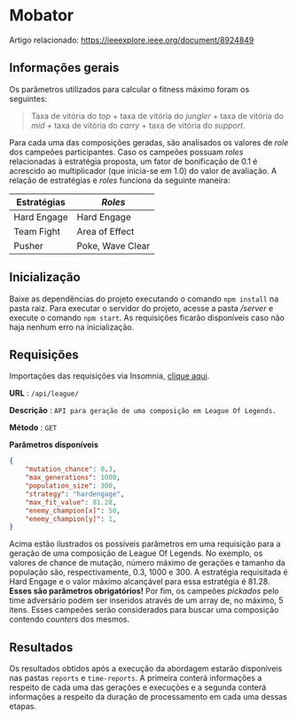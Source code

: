 # Mobator

Artigo relacionado: https://ieeexplore.ieee.org/document/8924849

## Informações gerais

Os parâmetros utilizados para calcular o fitness máximo foram os seguintes:

> Taxa de vitória do _top_ + taxa de vitória do _jungler_ + taxa de vitória do _mid_ + taxa de vitória do _carry_ + taxa de vitória do _support_.

Para cada uma das composições geradas, são analisados os valores de _role_ dos campeões participantes. Caso os campeões possuam _roles_ relacionadas à estratégia proposta, um fator de bonificação de 0.1 é acrescido ao multiplicador (que inicia-se em 1.0) do valor de avaliação. A relação de estratégias e _roles_ funciona da seguinte maneira:

Estratégias | _Roles_
------------ | -------------
Hard Engage | Hard Engage
Team Fight | Area of Effect
Pusher | Poke, Wave Clear

## Inicialização

Baixe as dependências do projeto executando o comando `npm install` na pasta raiz. Para executar o servidor do projeto, acesse a pasta _/server_ e execute o comando `npm start`. As requisições ficarão disponíveis caso não haja nenhum erro na inicialização.

## Requisições

Importações das requisições via Insomnia, [clique aqui](../blob/master/docs/Insomnia_2020-02-21.json). 

**URL** : `/api/league/`

**Descrição** : `API para geração de uma composição em League Of Legends.`

**Método** : `GET`

**Parâmetros disponíveis**

```json
{
    "mutation_chance": 0.3,
    "max_generations": 1000,
    "population_size": 300,
    "strategy": "hardengage",
    "max_fit_value": 81.28,
    "enemy_champion[x]": 50,
    "enemy_champion[y]": 1,
}
```
Acima estão ilustrados os possíveis parâmetros em uma requisição para a geração de uma composição de League Of Legends. No exemplo, os valores de chance de mutação, número máximo de gerações e tamanho da população são, respectivamente, 0.3, 1000 e 300. A estratégia requisitada é Hard Engage e o valor máximo alcançável para essa estratégia é 81.28. **Esses são parâmetros obrigatórios!**
Por fim, os campeões _pickados_ pelo time adversário podem ser inseridos através de um array de, no máximo, 5 itens. Esses campeões serão considerados para buscar uma composição contendo _counters_ dos mesmos.


## Resultados

Os resultados obtidos após a execução da abordagem estarão disponíveis nas pastas `reports` e `time-reports`. A primeira conterá informações a respeito de cada uma das gerações e execuções e a segunda conterá informações a respeito da duração de processamento em cada uma dessas etapas. 